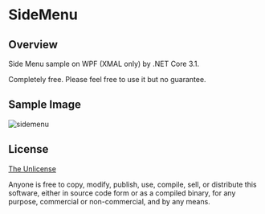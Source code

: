 # SideMenu

## Overview
Side Menu sample on WPF (XMAL only) by .NET Core 3.1.

Completely free.
Please feel free to use it but no guarantee.

## Sample Image
![sidemenu](https://user-images.githubusercontent.com/63711002/146670830-58131077-6b8e-4657-92de-83f00b722a86.gif)

## License
[The Unlicense](LICENSE)

Anyone is free to copy, modify, publish, use, compile, sell, or distribute this software, either in source code form or as a compiled binary, for any purpose, commercial or non-commercial, and by any means.
